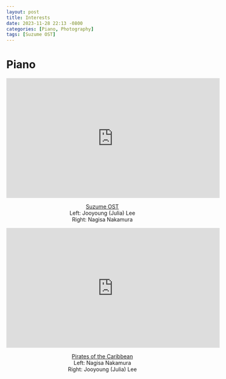 ```yaml
---
layout: post
title: Interests
date: 2023-11-28 22:13 -0800
categories: [Piano, Photography]
tags: [Suzume OST]
---
```

# Piano
<div style="text-align:center;">
  <iframe width="560" height="315" src="https://www.youtube.com/embed/nGdU0ipazQA?si=q5bPRLheyBya19ua" title="YouTube video player" frameborder="0" allow="accelerometer; autoplay; clipboard-write; encrypted-media; gyroscope; picture-in-picture" allowfullscreen></iframe> <br>

  <a href="https://youtu.be/nGdU0ipazQA">Suzume OST</a> <br>
  Left: Jooyoung (Julia) Lee <br>
  Right: Nagisa Nakamura

  <iframe width="560" height="315" src="https://www.youtube.com/embed/RTRvrRRkUOk?si=ea3zjOC7xKpUTuqO" title="YouTube video player" frameborder="0" allow="accelerometer; autoplay; clipboard-write; encrypted-media; gyroscope; picture-in-picture; web-share" allowfullscreen></iframe>

  <a href="https://youtu.be/nGdU0ipazQA">Pirates of the Caribbean</a> <br>
  Left: Nagisa Nakamura<br>
  Right: Jooyoung (Julia) Lee
</div>